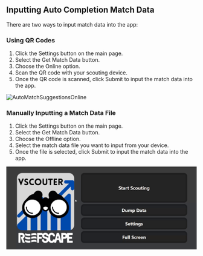 ## Inputting Auto Completion Match Data

There are two ways to input match data into the app:

### Using QR Codes

1.  Click the Settings button on the main page.
2.  Select the Get Match Data button.
3.  Choose the Online option.
4.  Scan the QR code with your scouting device.
5.  Once the QR code is scanned, click Submit to input the match data into the app.

![AutoMatchSuggestionsOnline](../readmeimages/AutoMatchSuggestionsOnline.gif)

### Manually Inputting a Match Data File

1.  Click the Settings button on the main page.
2.  Select the Get Match Data button.
3.  Choose the Offline option.
4.  Select the match data file you want to input from your device.
5.  Once the file is selected, click Submit to input the match data into the app.

![AutoMatchSuggestionsOffline](../readmeimages/AutoMatchSuggestionsOffline.gif)
